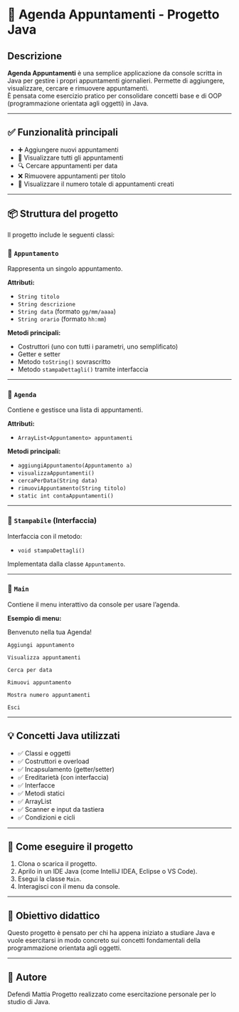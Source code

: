 # 📅 Agenda Appuntamenti - Progetto Java

## Descrizione

**Agenda Appuntamenti** è una semplice applicazione da console scritta in Java per gestire i propri appuntamenti giornalieri. Permette di aggiungere, visualizzare, cercare e rimuovere appuntamenti.  
È pensata come esercizio pratico per consolidare concetti base e di OOP (programmazione orientata agli oggetti) in Java.

---

## ✅ Funzionalità principali

- ➕ Aggiungere nuovi appuntamenti
- 📄 Visualizzare tutti gli appuntamenti
- 🔍 Cercare appuntamenti per data
- ❌ Rimuovere appuntamenti per titolo
- 🔢 Visualizzare il numero totale di appuntamenti creati

---

## 📦 Struttura del progetto

Il progetto include le seguenti classi:

### 🔹 `Appuntamento`
Rappresenta un singolo appuntamento.

**Attributi:**
- `String titolo`
- `String descrizione`
- `String data` (formato `gg/mm/aaaa`)
- `String orario` (formato `hh:mm`)

**Metodi principali:**
- Costruttori (uno con tutti i parametri, uno semplificato)
- Getter e setter
- Metodo `toString()` sovrascritto
- Metodo `stampaDettagli()` tramite interfaccia

---

### 🔹 `Agenda`
Contiene e gestisce una lista di appuntamenti.

**Attributi:**
- `ArrayList<Appuntamento> appuntamenti`

**Metodi principali:**
- `aggiungiAppuntamento(Appuntamento a)`
- `visualizzaAppuntamenti()`
- `cercaPerData(String data)`
- `rimuoviAppuntamento(String titolo)`
- `static int contaAppuntamenti()`

---

### 🔹 `Stampabile` (Interfaccia)
Interfaccia con il metodo:
- `void stampaDettagli()`

Implementata dalla classe `Appuntamento`.

---

### 🔹 `Main`
Contiene il menu interattivo da console per usare l’agenda.

**Esempio di menu:**
 
 Benvenuto nella tua Agenda!

    Aggiungi appuntamento

    Visualizza appuntamenti

    Cerca per data

    Rimuovi appuntamento

    Mostra numero appuntamenti

    Esci


---

## 💡 Concetti Java utilizzati

- ✅ Classi e oggetti
- ✅ Costruttori e overload
- ✅ Incapsulamento (getter/setter)
- ✅ Ereditarietà (con interfaccia)
- ✅ Interfacce
- ✅ Metodi statici
- ✅ ArrayList
- ✅ Scanner e input da tastiera
- ✅ Condizioni e cicli

---

## 🚀 Come eseguire il progetto

1. Clona o scarica il progetto.
2. Aprilo in un IDE Java (come IntelliJ IDEA, Eclipse o VS Code).
3. Esegui la classe `Main`.
4. Interagisci con il menu da console.

---

## 🧠 Obiettivo didattico

Questo progetto è pensato per chi ha appena iniziato a studiare Java e vuole esercitarsi in modo concreto sui concetti fondamentali della programmazione orientata agli oggetti.

---

## 📌 Autore

Defendi Mattia
Progetto realizzato come esercitazione personale per lo studio di Java.  


